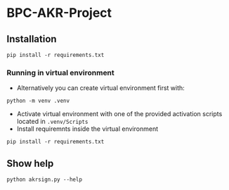 # BPC-AKR-Project
## Installation
```
pip install -r requirements.txt
```
### Running in virtual environment
- Alternatively you can create virtual environment first with:
```
python -m venv .venv
```
- Activate virtual environment with one of the provided activation scripts located in `.venv/Scripts`
- Install requiremnts inside the virtual environment
```
pip install -r requirements.txt
```
## Show help
```
python akrsign.py --help
```
